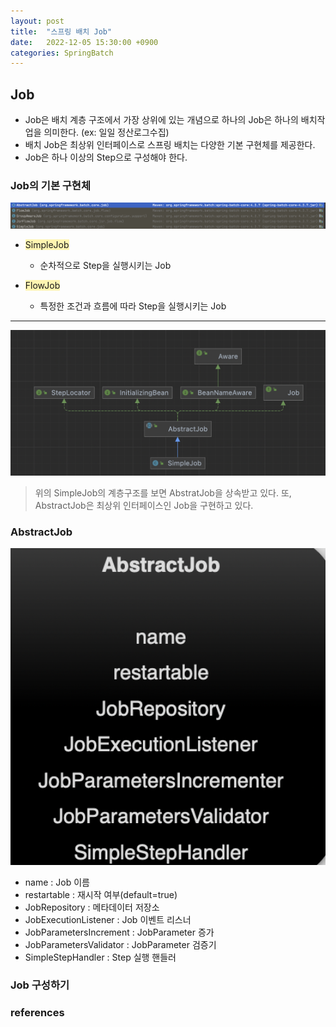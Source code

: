 ```yaml
---
layout: post
title:  "스프링 배치 Job"
date:   2022-12-05 15:30:00 +0900
categories: SpringBatch
---
```


## Job
- Job은 배치 계층 구조에서 가장 상위에 있는 개념으로 하나의 Job은 하나의 배치작업을 의미한다. (ex: 일일 정산로그수집)
- 배치 Job은 최상위 인터페이스로 스프링 배치는 다양한 기본 구현체를 제공한다.
- Job은 하나 이상의 Step으로 구성해야 한다.

### Job의 기본 구현체

<img src="/public/img/1205_springbatch_job_instance.png" width="900" object-fit="cover" alt="" />

- <span style='background-color:#fff5b1'>SimpleJob</span>
  - 순차적으로 Step을 실행시키는 Job

- <span style='background-color:#fff5b1'>FlowJob</span>
  - 특정한 조건과 흐름에 따라 Step을 실행시키는 Job

---

<img src="/public/img/1205_springbatch_simplejob.png" width="900" object-fit="cover" alt="" />

> 위의 SimpleJob의 계층구조를 보면 AbstratJob을 상속받고 있다.
> 또, AbstractJob은 최상위 인터페이스인 Job을 구현하고 있다.   

### AbstractJob

<img src="/public/img/1205_abstractjob.png" width="900" object-fit="cover" alt="" />

- name : Job 이름
- restartable : 재시작 여부(default=true)
- JobRepository : 메타데이터 저장소
- JobExecutionListener : Job 이벤트 리스너
- JobParametersIncrement : JobParameter 증가
- JobParametersValidator : JobParameter 검증기
- SimpleStepHandler : Step 실행 핸들러

### Job 구성하기


### references

